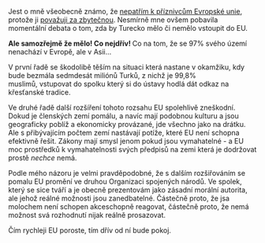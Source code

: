<!-- dcterms:identifier = riderweblog#178 -->
<!-- dcterms:title = Turecko v EU? Jsem pro, všema deseti! -->
<!-- dcterms:abstract = Měl by stát ležící z 97% v Asii vstoupit do Evropské unie? Ale samozřejmě, čím dřív, tím líp! -->
<!-- np9:categoryId = 2 -->
<!-- x4w:category = Lidé a jiná zvěř -->
<!-- np9:authorId = 1 -->
<!-- np9:authorEmail = michal.valasek@altairis.cz -->
<!-- dcterms:creator = Michal Altair Valášek -->
<!-- dcterms:created = 2004-10-20T23:21:07.43+02:00 -->
<!-- dcterms:dateAccepted = 2004-10-20T23:21:07.43+02:00 -->

Jest o mně všeobecně známo, že [nepatřím k příznivcům Evropské unie](/entry/article-20030517.aspx#140722), protože ji [považuji za zbytečnou](/entry/article-20030221.aspx#045529). Nesmírně mne ovšem pobavila momentální debata o tom, zda by Turecko mělo či nemělo vstoupit do EU.

<strong>Ale samozřejmě že mělo! Co nejdřív! </strong>Co na tom, že se 97% svého území nenachází v Evropě, ale v Asii...

V první řadě se škodolibě těším na situaci která nastane v okamžiku, kdy bude bezmála sedmdesát miliónů Turků, z nichž je 99,8% muslimů, vstupovat do spolku který si do ústavy hodlá dát odkaz na křesťanské tradice.

Ve druhé řadě další rozšíření tohoto rozsahu EU spolehlivě zneškodní. Dokud je členských zemí pomálu, a navíc mají podobnou kulturu a jsou geograficky poblíž a ekonomicky provázané, jde všechno jako na drátku. Ale s přibývajícím počtem zemí nastávají potíže, které EU není schopna efektivně řešit. Zákony mají smysl jenom pokud jsou vymahatelné - a EU moc prostředků k vymahatelnosti svých předpisů na zemi která je dodržovat prostě <em>nechce</em> nemá.

Podle mého názoru je velmi pravděpodobné, že s dalším rozšiřováním se pomalu EU promění ve druhou Organizaci spojených národů. Ve spolek, který se sice tváří a je obecně prezentovám jako zásadní morální autorita, ale jehož reálné možnosti jsou zanedbatelné. Částečně proto, že jsa molochem není schopen akceschopně reagovat, částečně proto, že nemá možnost svá rozhodnutí nijak reálně prosazovat.

Čím rychleji EU poroste, tím dřív od ní bude pokoj.